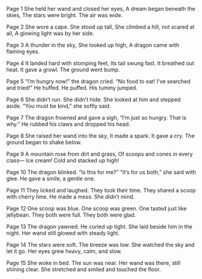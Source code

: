 Page 1
She held her wand and closed her eyes,
A dream began beneath the skies,
The stars were bright. The air was wide.

Page 2
She wore a cape. She stood up tall,
She climbed a hill, not scared at all,
A glowing light was by her side.

Page 3
A thunder in the sky,
She looked up high,
A dragon came with flaming eyes.

Page 4
It landed hard with stomping feet,
Its tail swung fast. It breathed out heat.
It gave a growl. The ground went bump.

Page 5
“I’m hungry now!” the dragon cried.
“No food to eat! I’ve searched and tried!”
He huffed. He puffed. His tummy jumped.

Page 6
She didn’t run. She didn’t hide.
She looked at him and stepped aside.
“You must be kind,” she softly said.

Page 7
The dragon frowned and gave a sigh,
“I’m just so hungry. That is why.”
He rubbed his claws and dropped his head.

Page 8
She raised her wand into the sky,
It made a spark. It gave a cry.
The ground began to shake below.

Page 9
A mountain rose from dirt and grass,
Of scoops and cones in every class—
Ice cream! Cold and stacked up high!

Page 10
The dragon blinked. “Is this for me?”
“It’s for us both,” she said with glee.
He gave a smile, a gentle one.

Page 11
They licked and laughed. They took their time.
They shared a scoop with cherry lime.
He made a mess. She didn’t mind.

Page 12
One scoop was blue. One scoop was green.
One tasted just like jellybean.
They both were full. They both were glad.

Page 13
The dragon yawned. He curled up tight.
She laid beside him in the night.
Her wand still glowed with steady light.

Page 14
The stars were soft. The breeze was low.
She watched the sky and let it go.
Her eyes grew heavy, calm, and slow.

Page 15
She woke in bed. The sun was near.
Her wand was there, still shining clear.
She stretched and smiled and touched the floor.
